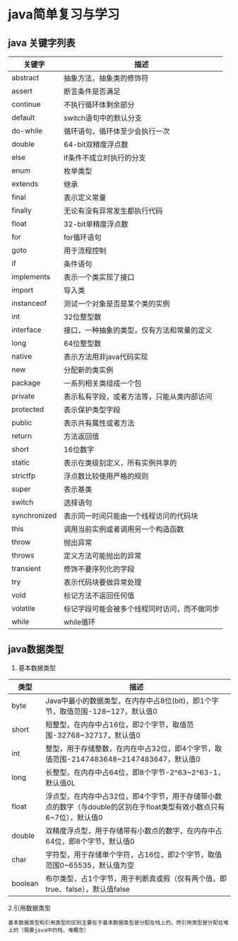 # java简单复习与学习
## java 关键字列表
关键字|描述
----|----
abstract|抽象方法，抽象类的修饰符
assert|断言条件是否满足
continue|不执行循环体剩余部分
default|switch语句中的默认分支
do-while|循环语句，循环体至少会执行一次
double|64-bit双精度浮点数
else|if条件不成立时执行的分支
enum|枚举类型
extends|继承
final|表示定义常量
finally|无论有没有异常发生都执行代码
float|32-bit单精度浮点数
for|for循环语句
goto|用于流程控制
if|条件语句
implements|表示一个类实现了接口
import|导入类
instanceof|测试一个对象是否是某个类的实例
int|32位整型数
interface|接口，一种抽象的类型，仅有方法和常量的定义
long|64位整型数
native|表示方法用非java代码实现
new|分配新的类实例
package|一系列相关类组成一个包
private|表示私有字段，或者方法等，只能从类内部访问
protected|表示保护类型字段
public|表示共有属性或者方法
return|方法返回值
short|16位数字
static|表示在类级别定义，所有实例共享的
strictfp|浮点数比较使用严格的规则
super|表示基类
switch|选择语句
synchronized|表示同一时间只能由一个线程访问的代码块
this|调用当前实例或者调用另一个构造函数
throw|抛出异常
throws|定义方法可能抛出的异常
transient|修饰不要序列化的字段
try|表示代码块要做异常处理
void|标记方法不返回任何值
volatile|标记字段可能会被多个线程同时访问，而不做同步
while|while循环
## java数据类型
1. 基本数据类型

|类型|描述|
|----|----|
byte|Java中最小的数据类型，在内存中占8位(bit)，即1个字节，取值范围-128~127，默认值0
short|短整型，在内存中占16位，即2个字节，取值范围-32768~32717，默认值0
int|整型，用于存储整数，在内在中占32位，即4个字节，取值范围-2147483648~2147483647，默认值0
long|长整型，在内存中占64位，即8个字节-2^63~2^63-1，默认值0L
float|浮点型，在内存中占32位，即4个字节，用于存储带小数点的数字（与double的区别在于float类型有效小数点只有6~7位），默认值0
double|双精度浮点型，用于存储带有小数点的数字，在内存中占64位，即8个字节，默认值0
char|字符型，用于存储单个字符，占16位，即2个字节，取值范围0~65535，默认值为空
boolean|布尔类型，占1个字节，用于判断真或假（仅有两个值，即true、false），默认值false

 2.引用数据类型
 
    基本数据类型和引用类型的区别主要在于基本数据类型是分配在栈上的，而引用类型是分配在堆上的（需要java中的栈、堆概念）